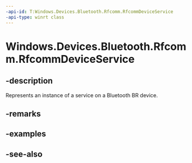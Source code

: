 ----api-id: T:Windows.Devices.Bluetooth.Rfcomm.RfcommDeviceService
-api-type: winrt class
---<!-- Class syntax.public class RfcommDeviceService : Windows.Devices.Bluetooth.Rfcomm.IRfcommDeviceService, Windows.Devices.Bluetooth.Rfcomm.IRfcommDeviceService2, Windows.Devices.Bluetooth.Rfcomm.IRfcommDeviceService3, Windows.Foundation.IClosable--># Windows.Devices.Bluetooth.Rfcomm.RfcommDeviceService## -descriptionRepresents an instance of a service on a Bluetooth BR device.## -remarks## -examples## -see-also
